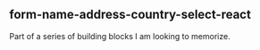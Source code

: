 ## form-name-address-country-select-react 

Part of a series of building blocks I am looking to memorize.
